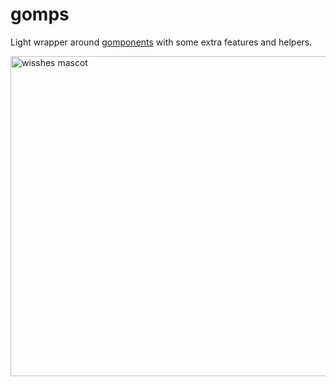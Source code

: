 # gomps

Light wrapper around [gomponents](https://www.gomponents.com/) with some extra features and helpers.

<img src="../assets/gomps.png" width="512" height="512" alt="wisshes mascot"/>